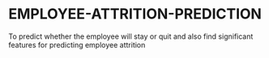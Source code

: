 # EMPLOYEE-ATTRITION-PREDICTION
To predict whether the employee will stay or quit and also find significant features for predicting employee attrition
